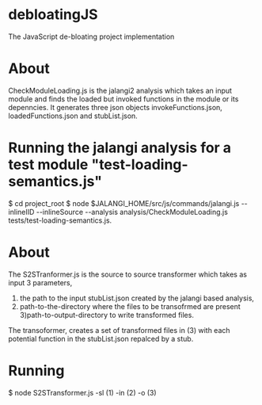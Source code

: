 # debloatingJS
The JavaScript de-bloating project implementation

# About
CheckModuleLoading.js is the jalangi2 analysis which takes an input module and finds the loaded but invoked functions in the module or its depenncies. It generates three json objects invokeFunctions.json, loadedFunctions.json and stubList.json.

# Running the jalangi analysis for a test module "test-loading-semantics.js"
$ cd project_root
$ node $JALANGI_HOME/src/js/commands/jalangi.js --inlineIID --inlineSource --analysis analysis/CheckModuleLoading.js tests/test-loading-semantics.js.

# About
The S2STranformer.js is the source to source transformer which takes as input 3 parameters, 
1) the path to the input stubList.json created by the jalangi based analysis, 
2) path-to-the-directory where the files to be transofrmed are present 
3)path-to-output-directory to write transformed files.

The transoformer, creates a set of transformed files in (3) with each potential function in the stubList.json repalced by a stub. 
# Running
$ node S2STransformer.js -sl (1) -in (2) -o (3)






